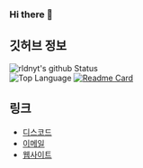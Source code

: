 ### Hi there 🎉

## 깃허브 정보
![rldnyt's github Status](https://github-readme-stats.vercel.app/api?username=namnyang&show_icons=true&count_private=true&theme=react)<br>
![Top Language](https://github-readme-stats.vercel.app/api/top-langs/?username=namnyang&langs_count=100&theme=react)
[![Readme Card](https://github-readme-stats.vercel.app/api/pin/?username=namnyang&repo=github-readme-stats)](https://github.com/namnyang/namnyangpack)

## 링크
+ [디스코드]()
+ [이메일](mailto:)
+ [웹사이트]()
